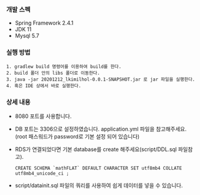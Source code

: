 ### 개발 스펙
* Spring Framework 2.4.1
* JDK 11
* Mysql 5.7


### 실행 방법
```
1. gradlew build 명령어를 이용하여 build를 한다.
2. build 폴더 안의 libs 폴더로 이동한다.
3. java -jar 20201212_lkimilhol-0.0.1-SNAPSHOT.jar 로 jar 파일을 실행한다.
4. 혹은 IDE 상에서 바로 실행한다.
```

### 상세 내용
* 8080 포트를 사용합니다.
* DB 포트는 3306으로 설정하였습니다. application.yml 파일을 참고해주세요.
  (root 패스워드가 password로 기본 설정 되어 있습니다)
  
* RDS가 연결되었다면 기본 database를 create 해주세요(script/DDL.sql 파일참고).
    ```
    CREATE SCHEMA `mathFLAT` DEFAULT CHARACTER SET utf8mb4 COLLATE utf8mb4_unicode_ci ;
    ```
  
* script/datainit.sql 파일의 쿼리를 사용하여 쉽게 데이터를 넣을 수 있습니다.


